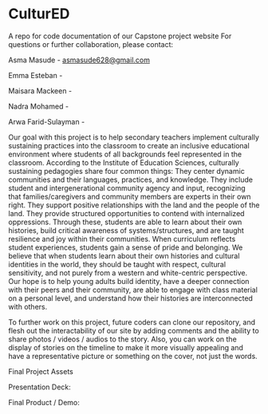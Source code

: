 # CulturED
A repo for code documentation of our Capstone project website
For questions or further collaboration, please contact:

Asma Masude - asmasude628@gmail.com

Emma Esteban - 

Maisara Mackeen - 

Nadra Mohamed -

Arwa Farid-Sulayman -


Our goal with this project is to help secondary teachers implement culturally sustaining practices into the classroom to create an inclusive educational environment where students of all backgrounds feel represented in the classroom. According to the Institute of Education Sciences, culturally sustaining pedagogies share four common things:
They center dynamic communities and their languages, practices, and knowledge.
They include student and intergenerational community agency and input, recognizing that families/caregivers and community members are experts in their own right.
They support positive relationships with the land and the people of the land.
They provide structured opportunities to contend with internalized oppressions.
Through these, students are able to learn about their own histories, build critical awareness of systems/structures, and are taught resilience and joy within their communities. When curriculum reflects student experiences, students gain a sense of pride and belonging. We believe that when students learn about their own histories and cultural identities in the world, they should be taught with respect, cultural sensitivity, and not purely from a western and white-centric perspective. Our hope is to help young adults build identity, have a deeper connection with their peers and their community, are able to engage with class material on a personal level, and understand how their histories are interconnected with others.


To further work on this project, future coders can clone our repository, and flesh out the interactability of our site by adding comments and the ability to share photos / videos / audios to the story. Also, you can work on the display of stories on the timeline to make it more visually appealing and have a representative picture or something on the cover, not just the words. 

Final Project Assets

Presentation Deck: 

Final Product / Demo: 
